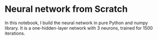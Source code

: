 # Neural network from Scratch

In this notebook, I build the neural network in pure Python and numpy library. It is a one-hidden-layer network with 3 neurons, trained for 1500 iterations. 
